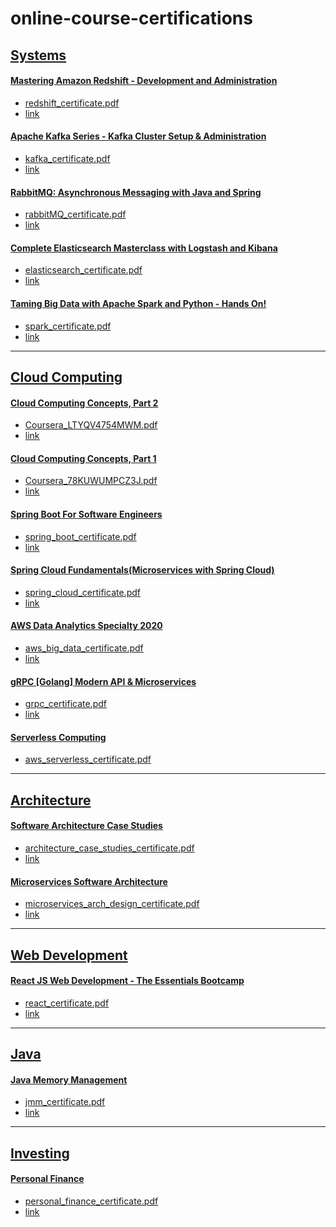 # online-course-certifications

## <u>Systems</u>

#### [Mastering Amazon Redshift - Development and Administration](https://www.udemy.com/course/redshift-aws-amazon-development-administration-analytics-datawarehouse/)
  - [redshift_certificate.pdf](/redshift_certificate.pdf)
  - [link](https://udemy.com/certificate/UC-5d47d46d-00cc-4847-b0bf-0f78fc4cb9fa/)

#### [Apache Kafka Series - Kafka Cluster Setup & Administration](https://www.udemy.com/course/kafka-cluster-setup/)
  - [kafka_certificate.pdf](/kafka_certificate.pdf)
  - [link](https://udemy.com/certificate/UC-1b5597eb-8386-46d6-b70c-f6fe2f9ff53c)

#### [RabbitMQ: Asynchronous Messaging with Java and Spring](https://www.udemy.com/course/learn-rabbitmq-asynchronous-messaging-with-java-and-spring/)
  - [rabbitMQ_certificate.pdf](/rabbitMQ_certificate.pdf)
  - [link](https://udemy.com/certificate/UC-173690d5-558e-488a-89a0-e6639aef8b3b/)

#### [Complete Elasticsearch Masterclass with Logstash and Kibana](https://www.udemy.com/course/complete-elasticsearch-masterclass-with-kibana-and-logstash/)
  - [elasticsearch_certificate.pdf](/elasticsearch_certificate.pdf)
  - [link](https://udemy.com/certificate/UC-93710d6d-20f7-4a62-b971-f33f25397c44/)

#### [Taming Big Data with Apache Spark and Python - Hands On!](https://www.udemy.com/course/taming-big-data-with-apache-spark-hands-on/)
  - [spark_certificate.pdf](/spark_certificate.pdf)
  - [link](https://udemy.com/certificate/UC-0ce2489a-c252-4f28-b478-be9a46482bd4/)

<HR>

## <u>Cloud Computing</u>

#### [Cloud Computing Concepts, Part 2](https://www.coursera.org/learn/cloud-computing)
  - [Coursera_LTYQV4754MWM.pdf](/Coursera_LTYQV4754MWM.pdf)
  - [link](https://www.coursera.org/account/accomplishments/certificate/LTYQV4754MWM)

#### [Cloud Computing Concepts, Part 1](https://www.coursera.org/learn/cloud-computing)
  - [Coursera_78KUWUMPCZ3J.pdf](/Coursera_78KUWUMPCZ3J.pdf)
  - [link](https://www.coursera.org/account/accomplishments/records/78KUWUMPCZ3J)

#### [Spring Boot For Software Engineers](https://www.udemy.com/course/spring-boot-for-software-engineers/)
  - [spring_boot_certificate.pdf](/spring_boot_certificate.pdf)
  - [link](https://udemy.com/certificate/UC-824dde34-bb44-4e30-8875-730f120f2583/)

#### [Spring Cloud Fundamentals(Microservices with Spring Cloud)](https://udemy.com/course/microservices-with-spring-cloud)
  - [spring_cloud_certificate.pdf](/spring_cloud_certificate.pdf)
  - [link](https://udemy.com/certificate/UC-551be86e-f601-4698-9709-829a680f4b32/)

#### [AWS Data Analytics Specialty 2020](https://www.udemy.com/course/aws-big-data/)
  - [aws_big_data_certificate.pdf](/aws_big_data.pdf)
  - [link](https://udemy.com/certificate/UC-1b034964-a2a7-4222-a928-e40a710cf899/)


#### [gRPC [Golang] Modern API & Microservices](https://www.udemy.com/course/grpc-golang/)
  - [grpc_certificate.pdf](/grpc_certificate.pdf)
  - [link](https://udemy.com/certificate/UC-ead312b5-48fe-4ad2-9417-12808e90f44b/)


#### [Serverless Computing](https://udemy.com/course/aws-serverless-a-complete-introduction)
  - [aws_serverless_certificate.pdf](/aws_serverless_certificate.pdf)

<HR>


## <u>Architecture</u>

#### [Software Architecture Case Studies](https://udemy.com/course/software-architecture-case-studies)
  - [architecture_case_studies_certificate.pdf](/architecture_case_studies_certificate.pdf)
  - [link](https://udemy.com/certificate/UC-f9cb699e-19dc-4edc-a7d6-d078d88dda2d)

#### [Microservices Software Architecture](https://udemy.com/course/microservices-software-architecture-patterns-and-techniques)
  - [microservices_arch_design_certificate.pdf](/microservices_arch_design_certificate.pdf)
  - [link](https://udemy.com/certificate/UC-527fc6d4-8f69-4a7f-a45d-39f534c0e288/)

<HR>

## <u>Web Development</u>

#### [React JS Web Development - The Essentials Bootcamp](https://udemy.com/course/react-js-and-redux-mastering-web-apps)
  - [react_certificate.pdf](/react_certificate.pdf)
  - [link](https://www.udemy.com/certificate/UC-3b8e9672-ddd3-418c-9e31-f75ff27e5241)

<HR>


## <u>Java</u>

#### [ Java Memory Management](https://www.udemy.com/course/java-memory-management/)
  - [jmm_certificate.pdf](/jmm_certificate.pdf)
  - [link](https://udemy.com/certificate/UC-c4007f71-f9f3-4ae9-9907-2f266bc6fabc)

<HR>

## <u>Investing</u>

#### [Personal Finance](https://www.udemy.com/course/acorns-guide-to-personal-finance/)
  - [personal_finance_certificate.pdf](/personal_finance_certificate.pdf)
  - [link](https://udemy.com/certificate/UC-c61eb7c2-d4b6-4838-b5e9-56bb53abe5b3/)
